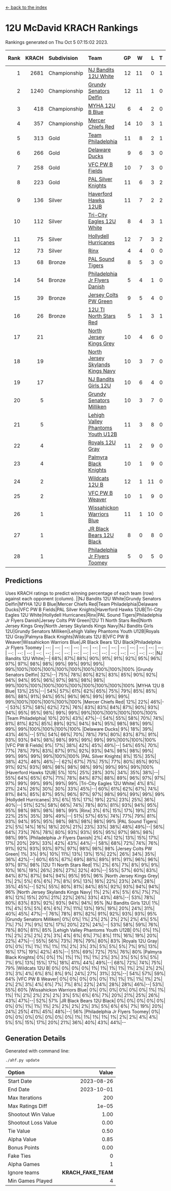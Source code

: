 [<- back to the index](readme.md)
# 12U McDavid KRACH Rankings
Rankings generated on Thu Oct  5 07:15:02 2023.

Rank|KRACH|Subdivision|Team|GP|W|L|T|OTW|OTL|SoS|Exp Wins|Win Diff
---:|---:|:---|:---|---:|---:|---:|---:|---:|---:|---:|---:|---:
1|2681|Championship|[NJ Bandits 12U White](https://gamesheetstats.com/seasons/3659/teams/140510/schedule)|12|11|0|1|1|0|148|12.3|-0.0
2|1240|Championship|[Grundy Senators Delfin](https://gamesheetstats.com/seasons/3659/teams/140501/schedule)|12|11|1|0|0|0|135|11.8|-0.0
3|418|Championship|[MYHA 12U B Blue](https://gamesheetstats.com/seasons/3659/teams/140509/schedule)|6|4|2|0|1|0|307|4.8|-0.0
4|357|Championship|[Mercer Chiefs Red](https://gamesheetstats.com/seasons/3659/teams/140508/schedule)|14|10|3|1|0|0|478|11.3|-0.0
5|313|Gold|[Team Philadelphia](https://gamesheetstats.com/seasons/3659/teams/140520/schedule)|11|8|2|1|0|0|190|9.3|-0.0
6|266|Gold|[Delaware Ducks](https://gamesheetstats.com/seasons/3659/teams/140500/schedule)|9|6|3|0|0|0|398|6.8|-0.0
7|258|Gold|[VFC PW B Fields](https://gamesheetstats.com/seasons/3659/teams/140522/schedule)|10|7|3|0|0|1|429|7.8|-0.0
8|223|Gold|[PAL Silver Knights](https://gamesheetstats.com/seasons/3659/teams/140514/schedule)|11|6|3|2|0|0|715|7.8|-0.0
9|136|Silver|[Haverford Hawks 12UB](https://gamesheetstats.com/seasons/3659/teams/140503/schedule)|11|7|2|2|0|0|349|8.9|0.0
10|112|Silver|[Tri-City Eagles 12U White](https://gamesheetstats.com/seasons/3659/teams/140521/schedule)|8|4|3|1|0|0|335|5.3|-0.0
11|75|Silver|[Hollydell Hurricanes](https://gamesheetstats.com/seasons/3659/teams/140504/schedule)|12|7|3|2|0|1|102|8.9|0.0
12|73|Silver|[Rinx](https://gamesheetstats.com/seasons/3659/teams/142538/schedule)|4|4|0|0|0|0|2|4.9|0.0
13|68|Bronze|[PAL Sound Tigers](https://gamesheetstats.com/seasons/3659/teams/140515/schedule)|8|5|3|0|0|0|542|5.9|0.0
14|54|Bronze|[Philadelphia Jr Flyers Danish](https://gamesheetstats.com/seasons/3659/teams/140517/schedule)|5|4|1|0|0|0|62|4.9|0.0
15|39|Bronze|[Jersey Colts PW Green](https://gamesheetstats.com/seasons/3659/teams/140505/schedule)|9|5|4|0|0|0|120|5.9|0.0
16|26|Bronze|[12U TI North Stars Red](https://gamesheetstats.com/seasons/3659/teams/140499/schedule)|5|1|3|1|0|0|133|2.4|0.0
17|21||[North Jersey Kings Grey](https://gamesheetstats.com/seasons/3659/teams/140512/schedule)|10|4|6|0|0|0|230|4.9|0.0
18|19||[North Jersey Skylands Kings Navy](https://gamesheetstats.com/seasons/3659/teams/140513/schedule)|10|3|7|0|1|0|470|3.9|0.0
19|17||[NJ Bandits Girls 12U](https://gamesheetstats.com/seasons/3659/teams/140511/schedule)|10|6|4|0|0|0|35|6.9|0.0
20|5||[Grundy Senators Milliken](https://gamesheetstats.com/seasons/3659/teams/140502/schedule)|10|3|7|0|0|0|72|3.9|0.0
21|5||[Lehigh Valley Phantoms Youth U12B](https://gamesheetstats.com/seasons/3659/teams/140507/schedule)|11|3|8|0|0|0|74|3.9|0.0
22|4||[Royals 12U Gray](https://gamesheetstats.com/seasons/3659/teams/140519/schedule)|11|2|9|0|0|1|279|2.9|0.0
23|4||[Palmyra Black Knights](https://gamesheetstats.com/seasons/3659/teams/140516/schedule)|10|1|9|0|0|0|122|1.9|0.0
24|2||[Wildcats 12U B](https://gamesheetstats.com/seasons/3659/teams/140524/schedule)|12|1|11|0|0|0|481|1.9|0.0
25|2||[VFC PW B Weaver](https://gamesheetstats.com/seasons/3659/teams/140523/schedule)|10|1|9|0|1|0|156|1.9|0.0
26|1||[Wissahickon Warriors Blue](https://gamesheetstats.com/seasons/3659/teams/140525/schedule)|11|1|10|0|0|1|175|1.9|0.0
27|1||[JR Black Bears 12U Black](https://gamesheetstats.com/seasons/3659/teams/140506/schedule)|8|0|8|0|0|0|274|0.9|0.0
28|1||[Philadelphia Jr Flyers Toomey](https://gamesheetstats.com/seasons/3659/teams/140518/schedule)|5|0|5|0|0|0|64|0.9|0.0

## Predictions
Uses KRACH ratings to predict winning percentage of each team (row) against each opponent (column).
||NJ Bandits 12U White|Grundy Senators Delfin|MYHA 12U B Blue|Mercer Chiefs Red|Team Philadelphia|Delaware Ducks|VFC PW B Fields|PAL Silver Knights|Haverford Hawks 12UB|Tri-City Eagles 12U White|Hollydell Hurricanes|Rinx|PAL Sound Tigers|Philadelphia Jr Flyers Danish|Jersey Colts PW Green|12U TI North Stars Red|North Jersey Kings Grey|North Jersey Skylands Kings Navy|NJ Bandits Girls 12U|Grundy Senators Milliken|Lehigh Valley Phantoms Youth U12B|Royals 12U Gray|Palmyra Black Knights|Wildcats 12U B|VFC PW B Weaver|Wissahickon Warriors Blue|JR Black Bears 12U Black|Philadelphia Jr Flyers Toomey
| --: | --: | --: | --: | --: | --: | --: | --: | --: | --: | --: | --: | --: | --: | --: | --: | --: | --: | --: | --: | --: | --: | --: | --: | --: | --: | --: | --: | --: 
|NJ Bandits 12U White|--| 68%| 87%| 88%| 90%| 91%| 91%| 92%| 95%| 96%| 97%| 97%| 98%| 98%| 99%| 99%| 99%| 99%| 99%|100%|100%|100%|100%|100%|100%|100%|100%|100%
|Grundy Senators Delfin| 32%|--| 75%| 78%| 80%| 82%| 83%| 85%| 90%| 92%| 94%| 94%| 95%| 96%| 97%| 98%| 98%| 98%| 99%|100%|100%|100%|100%|100%|100%|100%|100%|100%
|MYHA 12U B Blue| 13%| 25%|--| 54%| 57%| 61%| 62%| 65%| 75%| 79%| 85%| 85%| 86%| 88%| 91%| 94%| 95%| 96%| 96%| 99%| 99%| 99%| 99%|100%|100%|100%|100%|100%
|Mercer Chiefs Red| 12%| 22%| 46%|--| 53%| 57%| 58%| 62%| 72%| 76%| 83%| 83%| 84%| 87%| 90%| 93%| 94%| 95%| 95%| 98%| 99%| 99%| 99%|100%|100%|100%|100%|100%
|Team Philadelphia| 10%| 20%| 43%| 47%|--| 54%| 55%| 58%| 70%| 74%| 81%| 81%| 82%| 85%| 89%| 92%| 94%| 94%| 95%| 98%| 98%| 99%| 99%| 99%|100%|100%|100%|100%
|Delaware Ducks|  9%| 18%| 39%| 43%| 46%|--| 51%| 54%| 66%| 70%| 78%| 79%| 80%| 83%| 87%| 91%| 93%| 93%| 94%| 98%| 98%| 99%| 99%| 99%| 99%|100%|100%|100%
|VFC PW B Fields|  9%| 17%| 38%| 42%| 45%| 49%|--| 54%| 65%| 70%| 77%| 78%| 79%| 83%| 87%| 91%| 92%| 93%| 94%| 98%| 98%| 99%| 99%| 99%| 99%| 99%|100%|100%
|PAL Silver Knights|  8%| 15%| 35%| 38%| 42%| 46%| 46%|--| 62%| 67%| 75%| 75%| 77%| 80%| 85%| 90%| 91%| 92%| 93%| 98%| 98%| 98%| 98%| 99%| 99%| 99%| 99%|100%
|Haverford Hawks 12UB|  5%| 10%| 25%| 28%| 30%| 34%| 35%| 38%|--| 55%| 64%| 65%| 67%| 71%| 78%| 84%| 87%| 88%| 89%| 96%| 97%| 97%| 97%| 99%| 99%| 99%| 99%| 99%
|Tri-City Eagles 12U White|  4%|  8%| 21%| 24%| 26%| 30%| 30%| 33%| 45%|--| 60%| 61%| 62%| 67%| 74%| 81%| 84%| 85%| 87%| 95%| 96%| 97%| 97%| 98%| 99%| 99%| 99%| 99%
|Hollydell Hurricanes|  3%|  6%| 15%| 17%| 19%| 22%| 23%| 25%| 36%| 40%|--| 51%| 52%| 58%| 66%| 74%| 78%| 80%| 81%| 93%| 94%| 95%| 95%| 98%| 98%| 98%| 98%| 99%
|Rinx|  3%|  6%| 15%| 17%| 19%| 21%| 22%| 25%| 35%| 39%| 49%|--| 51%| 57%| 65%| 74%| 77%| 79%| 81%| 93%| 94%| 95%| 95%| 98%| 98%| 98%| 98%| 99%
|PAL Sound Tigers|  2%|  5%| 14%| 16%| 18%| 20%| 21%| 23%| 33%| 38%| 48%| 49%|--| 56%| 64%| 73%| 76%| 78%| 80%| 93%| 93%| 95%| 95%| 97%| 98%| 98%| 98%| 99%
|Philadelphia Jr Flyers Danish|  2%|  4%| 12%| 13%| 15%| 17%| 17%| 20%| 29%| 33%| 42%| 43%| 44%|--| 58%| 68%| 72%| 74%| 76%| 91%| 92%| 93%| 93%| 97%| 97%| 98%| 98%| 98%
|Jersey Colts PW Green|  1%|  3%|  9%| 10%| 11%| 13%| 13%| 15%| 22%| 26%| 34%| 35%| 36%| 42%|--| 60%| 65%| 67%| 69%| 88%| 89%| 91%| 91%| 96%| 96%| 97%| 97%| 98%
|12U TI North Stars Red|  1%|  2%|  6%|  7%|  8%|  9%|  9%| 10%| 16%| 19%| 26%| 26%| 27%| 32%| 40%|--| 55%| 57%| 60%| 83%| 84%| 87%| 87%| 94%| 94%| 95%| 95%| 96%
|North Jersey Kings Grey|  1%|  2%|  5%|  6%|  6%|  7%|  8%|  9%| 13%| 16%| 22%| 23%| 24%| 28%| 35%| 45%|--| 52%| 55%| 80%| 81%| 84%| 85%| 92%| 93%| 94%| 94%| 96%
|North Jersey Skylands Kings Navy|  1%|  2%|  4%|  5%|  6%|  7%|  7%|  8%| 12%| 15%| 20%| 21%| 22%| 26%| 33%| 43%| 48%|--| 53%| 78%| 80%| 83%| 83%| 92%| 93%| 94%| 94%| 95%
|NJ Bandits Girls 12U|  1%|  1%|  4%|  5%|  5%|  6%|  6%|  7%| 11%| 13%| 19%| 19%| 20%| 24%| 31%| 40%| 45%| 47%|--| 76%| 78%| 81%| 82%| 91%| 92%| 93%| 93%| 95%
|Grundy Senators Milliken|  0%|  0%|  1%|  2%|  2%|  2%|  2%|  2%|  4%|  5%|  7%|  7%|  7%|  9%| 12%| 17%| 20%| 22%| 24%|--| 53%| 58%| 59%| 76%| 78%| 80%| 81%| 85%
|Lehigh Valley Phantoms Youth U12B|  0%|  0%|  1%|  1%|  2%|  2%|  2%|  2%|  3%|  4%|  6%|  6%|  7%|  8%| 11%| 16%| 19%| 20%| 22%| 47%|--| 55%| 56%| 73%| 76%| 79%| 80%| 83%
|Royals 12U Gray|  0%|  0%|  1%|  1%|  1%|  1%|  1%|  2%|  3%|  3%|  5%|  5%|  5%|  7%|  9%| 13%| 16%| 17%| 19%| 42%| 45%|--| 51%| 69%| 72%| 75%| 76%| 80%
|Palmyra Black Knights|  0%|  0%|  1%|  1%|  1%|  1%|  1%|  2%|  3%|  3%|  5%|  5%|  5%|  7%|  9%| 13%| 15%| 17%| 18%| 41%| 44%| 49%|--| 68%| 72%| 74%| 75%| 79%
|Wildcats 12U B|  0%|  0%|  0%|  0%|  1%|  1%|  1%|  1%|  1%|  2%|  2%|  2%|  3%|  3%|  4%|  6%|  8%|  8%|  9%| 24%| 27%| 31%| 32%|--| 54%| 57%| 59%| 64%
|VFC PW B Weaver|  0%|  0%|  0%|  0%|  0%|  1%|  1%|  1%|  1%|  1%|  2%|  2%|  2%|  3%|  4%|  6%|  7%|  7%|  8%| 22%| 24%| 28%| 28%| 46%|--| 53%| 55%| 60%
|Wissahickon Warriors Blue|  0%|  0%|  0%|  0%|  0%|  0%|  1%|  1%|  1%|  1%|  2%|  2%|  2%|  2%|  3%|  5%|  6%|  6%|  7%| 20%| 21%| 25%| 26%| 43%| 47%|--| 52%| 57%
|JR Black Bears 12U Black|  0%|  0%|  0%|  0%|  0%|  0%|  0%|  1%|  1%|  1%|  2%|  2%|  2%|  2%|  3%|  5%|  6%|  6%|  7%| 19%| 20%| 24%| 25%| 41%| 45%| 48%|--| 56%
|Philadelphia Jr Flyers Toomey|  0%|  0%|  0%|  0%|  0%|  0%|  0%|  0%|  1%|  1%|  1%|  1%|  1%|  2%|  2%|  4%|  4%|  5%|  5%| 15%| 17%| 20%| 21%| 36%| 40%| 43%| 44%|--

## Generation Details

Generated with command line:
```
./ahf.py update
```

| Option | Value |
| :----- | ----: |
| Start Date | 2023-08-26 |
| End Date | 2023-10-01 |
| Max Iterations | 200 |
| Max Ratings Diff | 1e-05 |
| Shootout Win Value | 1.00 |
| Shootout Loss Value | 0.00 |
| Tie Value | 0.50 |
| Alpha Value | 0.85 |
| Bonus Points | 0.00 |
| Fake Ties | 0 |
| Alpha Games | 1 |
| Ignore teams | __KRACH_FAKE_TEAM__ |
| Min Games Played | 4 |

